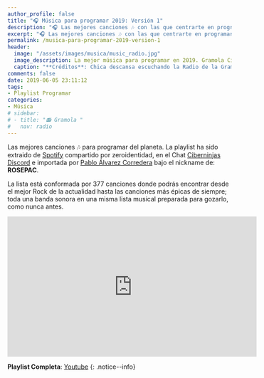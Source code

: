 ```yaml
---
author_profile: false
title: "🎧 Música para programar 2019: Versión 1"
description: "🎧 Las mejores canciones 🎶 con las que centrarte en programar 👨‍💻 Desde la música más actual a canciones de los🕹 más clásicos"
excerpt: "🎧 Las mejores canciones 🎶 con las que centrarte en programar 👨‍💻 Desde la música más actual a canciones de los🕹 más clásicos"
permalink: /musica-para-programar-2019-version-1
header:
  image: "/assets/images/musica/music_radio.jpg"
  image_description: La mejor música para programar en 2019. Gramola Ciberninjas
  caption: "**Créditos**: Chica descansa escuchando la Radio de la Gramola Ciberninjas. Creación propia."
comments: false
date: 2019-06-05 23:11:12
tags:
- Playlist Programar
categories:
- Música
# sidebar:
# - title: "📻 Gramola "
#   nav: radio
---
```


Las mejores canciones 🎶 para programar del planeta. La playlist ha sido extraido de [Spotify](https://spoti.fi/2JJk1dk) compartido por zeroidentidad, en el Chat [Ciberninjas Discord](/discord/) e importada por [Pablo Álvarez Corredera](/quien-soy/) bajo el nickname de: **ROSEPAC**.

La lista está conformada por 377 canciones donde podrás encontrar desde el mejor Rock de la actualidad hasta las canciones más épicas de siempre; toda una banda sonora en una misma lista musical preparada para gozarlo, como nunca antes.

<iframe width="560" height="315" src="https://www.youtube.com/embed/videoseries?list=PL8M1frRRqO_o-LwsdDejTLuq3t-jZ0hKU" frameborder="0" allow="autoplay; encrypted-media" allowfullscreen></iframe>

**Playlist Completa**: [Youtube](https://www.youtube.com/playlist?list=PL8M1frRRqO_o-LwsdDejTLuq3t-jZ0hKU)
{: .notice--info}